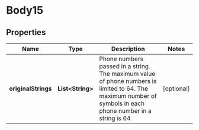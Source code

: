 
# Body15

## Properties
Name | Type | Description | Notes
------------ | ------------- | ------------- | -------------
**originalStrings** | **List&lt;String&gt;** | Phone numbers passed in a string. The maximum value of phone numbers is limited to 64. The maximum number of symbols in each phone number in a string is 64 |  [optional]




